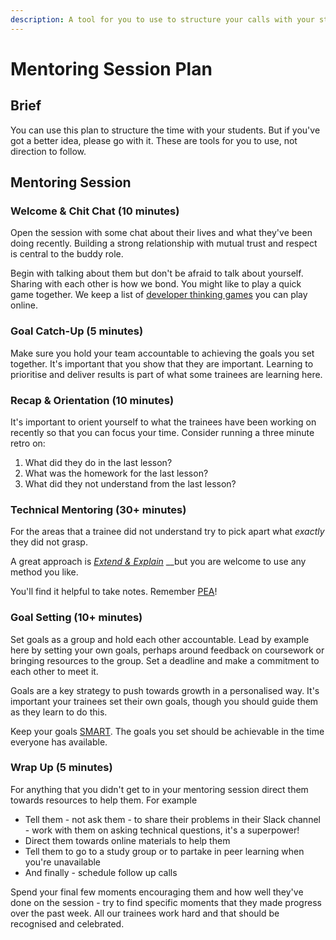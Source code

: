 ```yaml
---
description: A tool for you to use to structure your calls with your students
---
```


# Mentoring Session Plan

## Brief

You can use this plan to structure the time with your students. But if you've got a better idea, please go with it. These are tools for you to use, not direction to follow.

## Mentoring Session

### Welcome & Chit Chat \(10 minutes\)

Open the session with some chat about their lives and what they've been doing recently. Building a strong relationship with mutual trust and respect is central to the buddy role.

Begin with talking about them but don't be afraid to talk about yourself. Sharing with each other is how we bond. You might like to play a quick game together. We keep a list of [developer thinking games](https://fundamentals.codeyourfuture.io/other-resources/brain-games) you can play online. 

### Goal Catch-Up \(5 minutes\)

Make sure you hold your team accountable to achieving the goals you set together. It's important that you show that they are important. Learning to prioritise and deliver results is part of what some trainees are learning here.

### Recap & Orientation \(10 minutes\)

It's important to orient yourself to what the trainees have been working on recently so that you can focus your time. Consider running a three minute retro on:

1. What did they do in the last lesson?
2. What was the homework for the last lesson?
3. What did they not understand from the last lesson?

### Technical Mentoring \(30+ minutes\)

For the areas that a trainee did not understand try to pick apart what _exactly_ they did not grasp. 

A great approach is [_Extend & Explain_](https://docs.google.com/presentation/d/1b23cdD2u2difmxSpEulD_KdBUfOiqCNB8TwAs23bHgM/edit#slide=id.g981ead9fdd_1_17) __but you are welcome to use any method you like. 

You'll find it helpful to take notes. Remember [PEA](education-buddy-training.md#feeding-back-to-the-team)!

### Goal Setting \(10+ minutes\)

Set goals as a group and hold each other accountable. Lead by example here by setting your own goals, perhaps around feedback on coursework or bringing resources to the group.  Set a deadline and make a commitment to each other to meet it. 

Goals are a key strategy to push towards growth in a personalised way. It's important your trainees set their own goals, though you should guide them as they learn to do this.

Keep your goals [SMART](https://www.mindtools.com/pages/article/smart-goals.htm). The goals you set should be achievable in the time everyone has available.

### Wrap Up \(5 minutes\)

For anything that you didn't get to in your mentoring session direct them towards resources to help them. For example

* Tell them - not ask them - to share their problems in their Slack channel - work with them on asking technical questions, it's a superpower!
* Direct them towards online materials to help them
* Tell them to go to a study group or to partake in peer learning when you're unavailable
* And finally - schedule follow up calls 

Spend your final few moments encouraging them and how well they've done on the session - try to find specific moments that they made progress over the past week. All our trainees work hard and that should be recognised and celebrated.







### 

